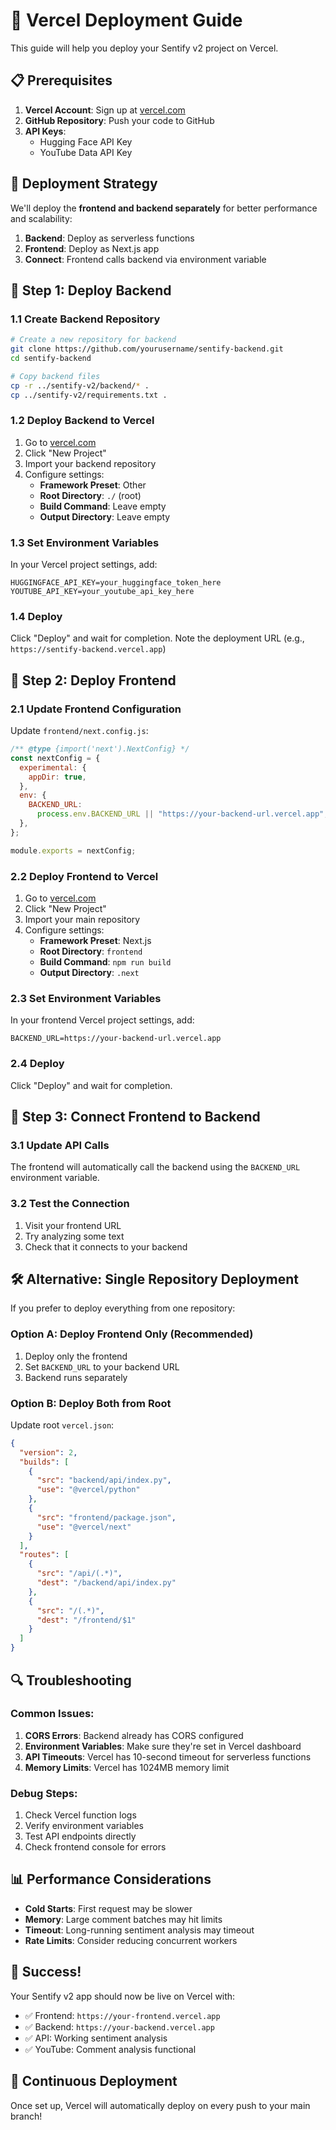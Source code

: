 # 🚀 Vercel Deployment Guide

This guide will help you deploy your Sentify v2 project on Vercel.

## 📋 Prerequisites

1. **Vercel Account**: Sign up at [vercel.com](https://vercel.com)
2. **GitHub Repository**: Push your code to GitHub
3. **API Keys**:
   - Hugging Face API Key
   - YouTube Data API Key

## 🎯 Deployment Strategy

We'll deploy the **frontend and backend separately** for better performance and scalability:

1. **Backend**: Deploy as serverless functions
2. **Frontend**: Deploy as Next.js app
3. **Connect**: Frontend calls backend via environment variable

## 🔧 Step 1: Deploy Backend

### 1.1 Create Backend Repository

```bash
# Create a new repository for backend
git clone https://github.com/yourusername/sentify-backend.git
cd sentify-backend

# Copy backend files
cp -r ../sentify-v2/backend/* .
cp ../sentify-v2/requirements.txt .
```

### 1.2 Deploy Backend to Vercel

1. Go to [vercel.com](https://vercel.com)
2. Click "New Project"
3. Import your backend repository
4. Configure settings:
   - **Framework Preset**: Other
   - **Root Directory**: `./` (root)
   - **Build Command**: Leave empty
   - **Output Directory**: Leave empty

### 1.3 Set Environment Variables

In your Vercel project settings, add:

```
HUGGINGFACE_API_KEY=your_huggingface_token_here
YOUTUBE_API_KEY=your_youtube_api_key_here
```

### 1.4 Deploy

Click "Deploy" and wait for completion. Note the deployment URL (e.g., `https://sentify-backend.vercel.app`)

## 🎨 Step 2: Deploy Frontend

### 2.1 Update Frontend Configuration

Update `frontend/next.config.js`:

```javascript
/** @type {import('next').NextConfig} */
const nextConfig = {
  experimental: {
    appDir: true,
  },
  env: {
    BACKEND_URL:
      process.env.BACKEND_URL || "https://your-backend-url.vercel.app",
  },
};

module.exports = nextConfig;
```

### 2.2 Deploy Frontend to Vercel

1. Go to [vercel.com](https://vercel.com)
2. Click "New Project"
3. Import your main repository
4. Configure settings:
   - **Framework Preset**: Next.js
   - **Root Directory**: `frontend`
   - **Build Command**: `npm run build`
   - **Output Directory**: `.next`

### 2.3 Set Environment Variables

In your frontend Vercel project settings, add:

```
BACKEND_URL=https://your-backend-url.vercel.app
```

### 2.4 Deploy

Click "Deploy" and wait for completion.

## 🔗 Step 3: Connect Frontend to Backend

### 3.1 Update API Calls

The frontend will automatically call the backend using the `BACKEND_URL` environment variable.

### 3.2 Test the Connection

1. Visit your frontend URL
2. Try analyzing some text
3. Check that it connects to your backend

## 🛠️ Alternative: Single Repository Deployment

If you prefer to deploy everything from one repository:

### Option A: Deploy Frontend Only (Recommended)

1. Deploy only the frontend
2. Set `BACKEND_URL` to your backend URL
3. Backend runs separately

### Option B: Deploy Both from Root

Update root `vercel.json`:

```json
{
  "version": 2,
  "builds": [
    {
      "src": "backend/api/index.py",
      "use": "@vercel/python"
    },
    {
      "src": "frontend/package.json",
      "use": "@vercel/next"
    }
  ],
  "routes": [
    {
      "src": "/api/(.*)",
      "dest": "/backend/api/index.py"
    },
    {
      "src": "/(.*)",
      "dest": "/frontend/$1"
    }
  ]
}
```

## 🔍 Troubleshooting

### Common Issues:

1. **CORS Errors**: Backend already has CORS configured
2. **Environment Variables**: Make sure they're set in Vercel dashboard
3. **API Timeouts**: Vercel has 10-second timeout for serverless functions
4. **Memory Limits**: Vercel has 1024MB memory limit

### Debug Steps:

1. Check Vercel function logs
2. Verify environment variables
3. Test API endpoints directly
4. Check frontend console for errors

## 📊 Performance Considerations

- **Cold Starts**: First request may be slower
- **Memory**: Large comment batches may hit limits
- **Timeout**: Long-running sentiment analysis may timeout
- **Rate Limits**: Consider reducing concurrent workers

## 🎉 Success!

Your Sentify v2 app should now be live on Vercel with:

- ✅ Frontend: `https://your-frontend.vercel.app`
- ✅ Backend: `https://your-backend.vercel.app`
- ✅ API: Working sentiment analysis
- ✅ YouTube: Comment analysis functional

## 🔄 Continuous Deployment

Once set up, Vercel will automatically deploy on every push to your main branch!
